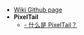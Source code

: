 * [Wiki Github page](https://github.com/BillZhucn/PixelTailWiki/tree/master)
* **PixelTail**
    - [- 什么是 PixelTail？](introduction.md)
